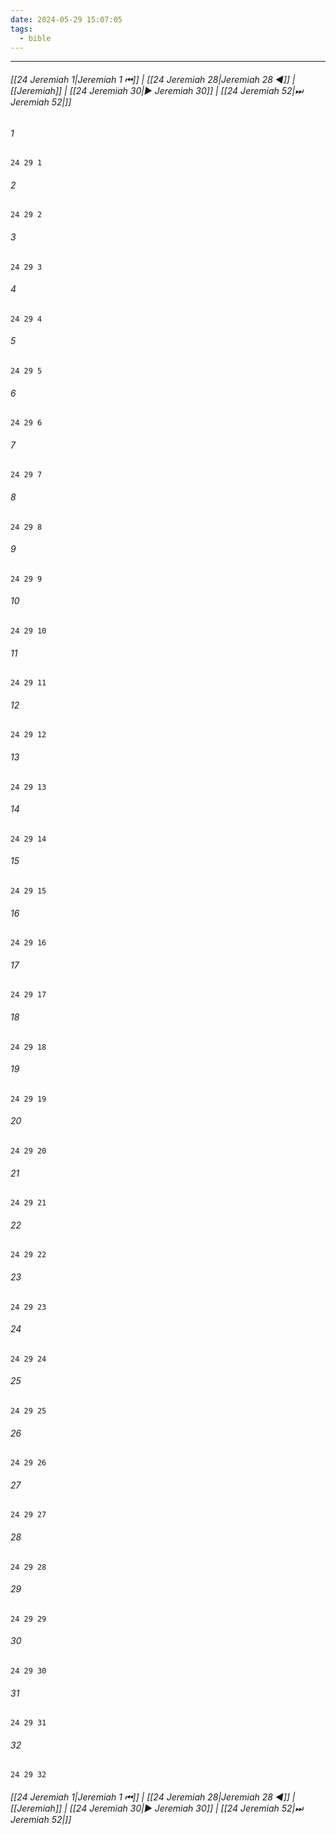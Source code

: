 ```yaml
---
date: 2024-05-29 15:07:05
tags:
  - bible
---
```

___

###### [[24 Jeremiah 1|Jeremiah 1 ⏮]] | [[24 Jeremiah 28|Jeremiah 28 ◀]] | [[Jeremiah]] | [[24 Jeremiah 30|▶ Jeremiah 30]] | [[24 Jeremiah 52|⏭ Jeremiah 52|]]

###### 1
``` verse
24 29 1 
```
###### 2
``` verse
24 29 2 
```
###### 3
``` verse
24 29 3 
```
###### 4
``` verse
24 29 4 
```
###### 5
``` verse
24 29 5 
```
###### 6
``` verse
24 29 6 
```
###### 7
``` verse
24 29 7 
```
###### 8
``` verse
24 29 8 
```
###### 9
``` verse
24 29 9 
```
###### 10
``` verse
24 29 10 
```
###### 11
``` verse
24 29 11 
```
###### 12
``` verse
24 29 12 
```
###### 13
``` verse
24 29 13 
```
###### 14
``` verse
24 29 14 
```
###### 15
``` verse
24 29 15 
```
###### 16
``` verse
24 29 16 
```
###### 17
``` verse
24 29 17 
```
###### 18
``` verse
24 29 18 
```
###### 19
``` verse
24 29 19 
```
###### 20
``` verse
24 29 20 
```
###### 21
``` verse
24 29 21 
```
###### 22
``` verse
24 29 22 
```
###### 23
``` verse
24 29 23 
```
###### 24
``` verse
24 29 24 
```
###### 25
``` verse
24 29 25 
```
###### 26
``` verse
24 29 26 
```
###### 27
``` verse
24 29 27 
```
###### 28
``` verse
24 29 28 
```
###### 29
``` verse
24 29 29 
```
###### 30
``` verse
24 29 30 
```
###### 31
``` verse
24 29 31 
```
###### 32
``` verse
24 29 32 
```

###### [[24 Jeremiah 1|Jeremiah 1 ⏮]] | [[24 Jeremiah 28|Jeremiah 28 ◀]] | [[Jeremiah]] | [[24 Jeremiah 30|▶ Jeremiah 30]] | [[24 Jeremiah 52|⏭ Jeremiah 52|]]

